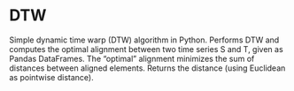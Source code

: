 # DTW
Simple dynamic time warp (DTW) algorithm in Python. Performs DTW and computes the optimal alignment between two time series S and T, given as Pandas DataFrames. The “optimal” alignment minimizes the sum of distances between aligned elements. Returns the distance (using Euclidean as pointwise distance).
